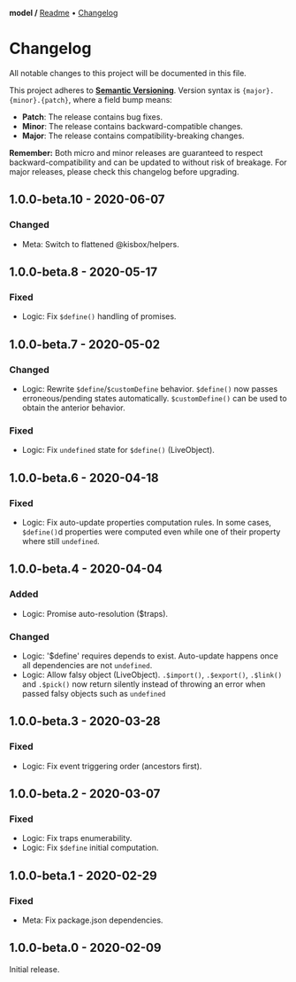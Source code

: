 **model /**
[Readme](https://github.com/kisbox/model/blob/master/README.md)
• [Changelog](https://github.com/kisbox/model/blob/master/CHANGELOG.md)

# Changelog

All notable changes to this project will be documented in this file.

This project adheres to **[Semantic
Versioning](https://semver.org/spec/v2.0.0.html)**. Version syntax is
`{major}.{minor}.{patch}`, where a field bump means:

- **Patch**: The release contains bug fixes.
- **Minor**: The release contains backward-compatible changes.
- **Major**: The release contains compatibility-breaking changes.

**Remember:** Both micro and minor releases are guaranteed to respect
backward-compatibility and can be updated to without risk of breakage. For major
releases, please check this changelog before upgrading.

## 1.0.0-beta.10 - 2020-06-07

### Changed

- Meta: Switch to flattened @kisbox/helpers.

## 1.0.0-beta.8 - 2020-05-17

### Fixed

- Logic: Fix `$define()` handling of promises.

## 1.0.0-beta.7 - 2020-05-02

### Changed

- Logic: Rewrite `$define`/`$customDefine` behavior. `$define()` now passes
  erroneous/pending states automatically. `$customDefine()` can be used to
  obtain the anterior behavior.

### Fixed

- Logic: Fix `undefined` state for `$define()` (LiveObject).

## 1.0.0-beta.6 - 2020-04-18

### Fixed

- Logic: Fix auto-update properties computation rules. In some cases,
  `$define()`d properties were computed even while one of their property where
  still `undefined`.

## 1.0.0-beta.4 - 2020-04-04

### Added

- Logic: Promise auto-resolution (\$traps).

### Changed

- Logic: '\$define' requires depends to exist. Auto-update happens once all
  dependencies are not `undefined`.
- Logic: Allow falsy object (LiveObject). `.$import()`, `.$export()`, `.$link()`
  and `.$pick()` now return silently instead of throwing an error when passed
  falsy objects such as `undefined`

## 1.0.0-beta.3 - 2020-03-28

### Fixed

- Logic: Fix event triggering order (ancestors first).

## 1.0.0-beta.2 - 2020-03-07

### Fixed

- Logic: Fix traps enumerability.
- Logic: Fix `$define` initial computation.

## 1.0.0-beta.1 - 2020-02-29

### Fixed

- Meta: Fix package.json dependencies.

## 1.0.0-beta.0 - 2020-02-09

Initial release.
